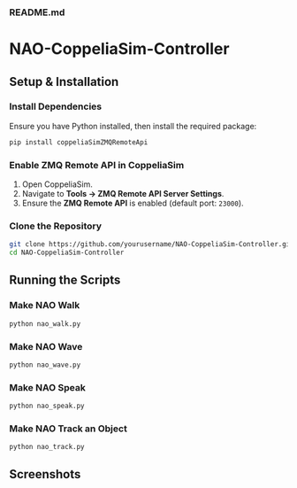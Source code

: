 ### **README.md**

# NAO-CoppeliaSim-Controller

## Setup & Installation

### Install Dependencies
Ensure you have Python installed, then install the required package:
```bash
pip install coppeliaSimZMQRemoteApi
```

### Enable ZMQ Remote API in CoppeliaSim
1. Open CoppeliaSim.  
2. Navigate to **Tools → ZMQ Remote API Server Settings**.  
3. Ensure the **ZMQ Remote API** is enabled (default port: `23000`).  

### Clone the Repository
```bash
git clone https://github.com/yourusername/NAO-CoppeliaSim-Controller.git
cd NAO-CoppeliaSim-Controller
```

## Running the Scripts

### Make NAO Walk
```bash
python nao_walk.py
```

### Make NAO Wave
```bash
python nao_wave.py
```

### Make NAO Speak
```bash
python nao_speak.py
```

### Make NAO Track an Object
```bash
python nao_track.py
```

## Screenshots 
